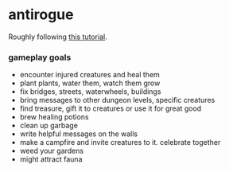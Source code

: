 # antirogue

Roughly following [this tutorial](https://tomassedovic.github.io/roguelike-tutorial/index.html).



### gameplay goals
* encounter injured creatures and heal them
* plant plants, water them, watch them grow
* fix bridges, streets, waterwheels, buildings
* bring messages to other dungeon levels, specific creatures
* find treasure, gift it to creatures or use it for great good
* brew healing potions
* clean up garbage 
* write helpful messages on the walls
* make a campfire and invite creatures to it. celebrate together
* weed your gardens
* might attract fauna



